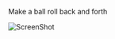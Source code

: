 Make a ball roll back and forth


![ScreenShot](https://github.com/RaggedyAnn/OldMinis/blob/master/1st%20weekly%20mini%20exercise/redBallBackAndForth/index.png)

